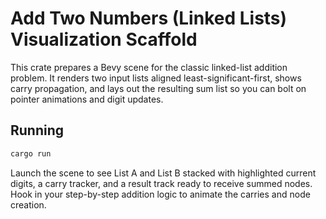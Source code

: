 # Add Two Numbers (Linked Lists) Visualization Scaffold

This crate prepares a Bevy scene for the classic linked-list addition problem. It renders two input lists aligned least-significant-first, shows carry propagation, and lays out the resulting sum list so you can bolt on pointer animations and digit updates.

## Running

```sh
cargo run
```

Launch the scene to see List A and List B stacked with highlighted current digits, a carry tracker, and a result track ready to receive summed nodes. Hook in your step-by-step addition logic to animate the carries and node creation.
